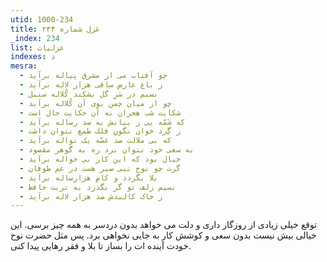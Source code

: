 ```yaml
---
utid: 1000-234
title: غزل شماره ۲۳۴
_index: 234
list: غزلیات
indexes: د
mesra:
  - چو آفتاب می از مشرق پیاله برآید
  - ز باغ عارض ساقی هزار لاله برآید
  - نسیم در سَرِ گل بشکند کُلاله سنبل
  - چو از میان چمن بوی آن کُلاله برآید
  - شکایت شب هجران نه آن حکایت حال است
  - که شَمّه یی ز بیانش به صد رساله برآید
  - ز گِرد خوان نگونِ فلک طمع نتوان داشت
  - که بی ملالت صد غصّه یک نواله برآید
  - به سعی خود نتوان برد ره به گوهر مقصود
  - خیال بود که این کار بی حواله برآید
  - گرت چو نوح نبی صبر هست در غم طوفان
  - بلا بگردد و کامِ هزارساله برآید
  - نسیم زلف تو گر بگذرد به تربت حافظ
  - ز خاک کالبدش صد هزار لاله برآید
---
```

توقع خیلی زیادی از روزگار داری و دلت می خواهد بدون دردسر به همه چیز برسی. این خیالی بیش نیست بدون سعی و کوشش کار به جایی نخواهی برد. پس مثل حضرت نوح خودت آینده ات را بساز تا بلا و فقر رهایی پیدا کنی.
